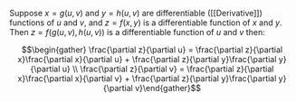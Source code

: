 Suppose $x = g(u,v)$ and $y = h(u,v)$ are differentiable ([[Derivative]]) functions of $u$ and $v$, and $z = f(x,y)$ is a differentiable function of $x$ and $y$. Then $z = f(g(u,v),h(u,v))$ is a differentiable function of $u$ and $v$ then:

$$\begin{gather} \frac{\partial z}{\partial u} = \frac{\partial z}{\partial x}\frac{\partial x}{\partial u} + \frac{\partial z}{\partial y}\frac{\partial y}{\partial u} \\ \frac{\partial z}{\partial v} = \frac{\partial z}{\partial x}\frac{\partial x}{\partial v} + \frac{\partial z}{\partial y}\frac{\partial y}{\partial v}\end{gather}$$